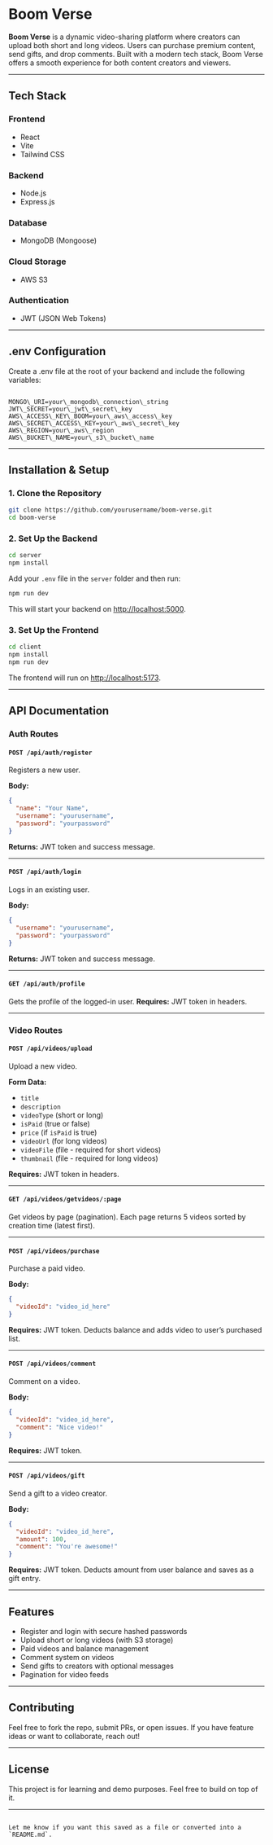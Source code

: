 # Boom Verse

**Boom Verse** is a dynamic video-sharing platform where creators can upload both short and long videos. Users can purchase premium content, send gifts, and drop comments. Built with a modern tech stack, Boom Verse offers a smooth experience for both content creators and viewers.

---

## Tech Stack

### Frontend
- React  
- Vite  
- Tailwind CSS  

### Backend
- Node.js  
- Express.js  

### Database
- MongoDB (Mongoose)  

### Cloud Storage
- AWS S3  

### Authentication
- JWT (JSON Web Tokens)  

---

## .env Configuration

Create a .env file at the root of your backend and include the following variables:

```

MONGO\_URI=your\_mongodb\_connection\_string
JWT\_SECRET=your\_jwt\_secret\_key
AWS\_ACCESS\_KEY\_BOOM=your\_aws\_access\_key
AWS\_SECRET\_ACCESS\_KEY=your\_aws\_secret\_key
AWS\_REGION=your\_aws\_region
AWS\_BUCKET\_NAME=your\_s3\_bucket\_name

````

---

## Installation & Setup

### 1. Clone the Repository

```bash
git clone https://github.com/yourusername/boom-verse.git
cd boom-verse
````

### 2. Set Up the Backend

```bash
cd server
npm install
```

Add your `.env` file in the `server` folder and then run:

```bash
npm run dev
```

This will start your backend on [http://localhost:5000](http://localhost:5000).

### 3. Set Up the Frontend

```bash
cd client
npm install
npm run dev
```

The frontend will run on [http://localhost:5173](http://localhost:5173).

---

## API Documentation

### Auth Routes

#### `POST /api/auth/register`

Registers a new user.

**Body:**

```json
{
  "name": "Your Name",
  "username": "yourusername",
  "password": "yourpassword"
}
```

**Returns:** JWT token and success message.

---

#### `POST /api/auth/login`

Logs in an existing user.

**Body:**

```json
{
  "username": "yourusername",
  "password": "yourpassword"
}
```

**Returns:** JWT token and success message.

---

#### `GET /api/auth/profile`

Gets the profile of the logged-in user.
**Requires:** JWT token in headers.

---

### Video Routes

#### `POST /api/videos/upload`

Upload a new video.

**Form Data:**

* `title`
* `description`
* `videoType` (short or long)
* `isPaid` (true or false)
* `price` (if `isPaid` is true)
* `videoUrl` (for long videos)
* `videoFile` (file - required for short videos)
* `thumbnail` (file - required for long videos)

**Requires:** JWT token in headers.

---

#### `GET /api/videos/getvideos/:page`

Get videos by page (pagination).
Each page returns 5 videos sorted by creation time (latest first).

---

#### `POST /api/videos/purchase`

Purchase a paid video.

**Body:**

```json
{
  "videoId": "video_id_here"
}
```

**Requires:** JWT token. Deducts balance and adds video to user’s purchased list.

---

#### `POST /api/videos/comment`

Comment on a video.

**Body:**

```json
{
  "videoId": "video_id_here",
  "comment": "Nice video!"
}
```

**Requires:** JWT token.

---

#### `POST /api/videos/gift`

Send a gift to a video creator.

**Body:**

```json
{
  "videoId": "video_id_here",
  "amount": 100,
  "comment": "You're awesome!"
}
```

**Requires:** JWT token. Deducts amount from user balance and saves as a gift entry.

---

## Features

* Register and login with secure hashed passwords
* Upload short or long videos (with S3 storage)
* Paid videos and balance management
* Comment system on videos
* Send gifts to creators with optional messages
* Pagination for video feeds

---

## Contributing

Feel free to fork the repo, submit PRs, or open issues.
If you have feature ideas or want to collaborate, reach out!

---

## License

This project is for learning and demo purposes. Feel free to build on top of it.

---

```

Let me know if you want this saved as a file or converted into a `README.md`.
```